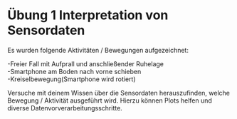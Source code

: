 # Übung 1 Interpretation von Sensordaten
Es wurden folgende Aktivitäten / Bewegungen aufgezeichnet:

-Freier Fall mit Aufprall und anschließender Ruhelage <br />
-Smartphone am Boden nach vorne schieben <br />
-Kreiselbewegung(Smartphone wird rotiert) <br />

Versuche mit deinem Wissen über die Sensordaten herauszufinden, welche Bewegung / Aktivität ausgeführt wird.
Hierzu können Plots helfen und diverse Datenvorverarbeitungsschritte.
